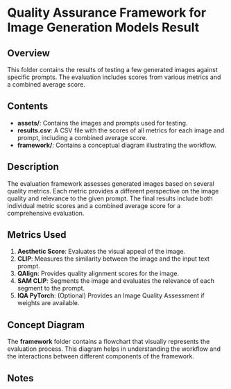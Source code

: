 # Quality Assurance Framework for Image Generation Models Result

## Overview

This folder contains the results of testing a few generated images against specific prompts. The evaluation includes scores from various metrics and a combined average score.

## Contents

- **assets/**: Contains the images and prompts used for testing.
- **results.csv**: A CSV file with the scores of all metrics for each image and prompt, including a combined average score.
- **framework/**: Contains a conceptual diagram illustrating the workflow.

## Description

The evaluation framework assesses generated images based on several quality metrics. Each metric provides a different perspective on the image quality and relevance to the given prompt. The final results include both individual metric scores and a combined average score for a comprehensive evaluation.

## Metrics Used

1. **Aesthetic Score**: Evaluates the visual appeal of the image.
2. **CLIP**: Measures the similarity between the image and the input text prompt.
3. **QAlign**: Provides quality alignment scores for the image.
4. **SAM CLIP**: Segments the image and evaluates the relevance of each segment to the prompt.
5. **IQA PyTorch**: (Optional) Provides an Image Quality Assessment if weights are available.

## Concept Diagram

The **framework** folder contains a flowchart that visually represents the evaluation process. This diagram helps in understanding the workflow and the interactions between different components of the framework.

## Notes
